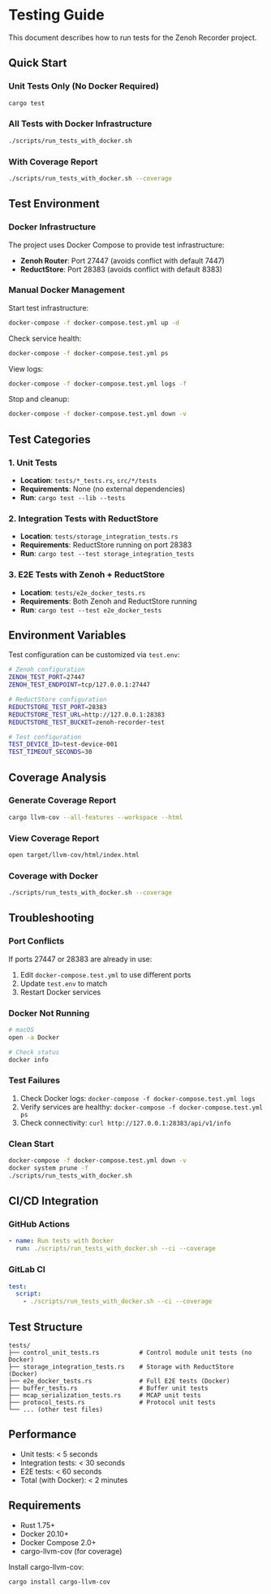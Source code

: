 # Testing Guide

This document describes how to run tests for the Zenoh Recorder project.

## Quick Start

### Unit Tests Only (No Docker Required)
```bash
cargo test
```

### All Tests with Docker Infrastructure
```bash
./scripts/run_tests_with_docker.sh
```

### With Coverage Report
```bash
./scripts/run_tests_with_docker.sh --coverage
```

## Test Environment

### Docker Infrastructure

The project uses Docker Compose to provide test infrastructure:

- **Zenoh Router**: Port 27447 (avoids conflict with default 7447)
- **ReductStore**: Port 28383 (avoids conflict with default 8383)

### Manual Docker Management

Start test infrastructure:
```bash
docker-compose -f docker-compose.test.yml up -d
```

Check service health:
```bash
docker-compose -f docker-compose.test.yml ps
```

View logs:
```bash
docker-compose -f docker-compose.test.yml logs -f
```

Stop and cleanup:
```bash
docker-compose -f docker-compose.test.yml down -v
```

## Test Categories

### 1. Unit Tests
- **Location**: `tests/*_tests.rs`, `src/*/tests`
- **Requirements**: None (no external dependencies)
- **Run**: `cargo test --lib --tests`

### 2. Integration Tests with ReductStore
- **Location**: `tests/storage_integration_tests.rs`
- **Requirements**: ReductStore running on port 28383
- **Run**: `cargo test --test storage_integration_tests`

### 3. E2E Tests with Zenoh + ReductStore
- **Location**: `tests/e2e_docker_tests.rs`
- **Requirements**: Both Zenoh and ReductStore running
- **Run**: `cargo test --test e2e_docker_tests`

## Environment Variables

Test configuration can be customized via `test.env`:

```bash
# Zenoh configuration
ZENOH_TEST_PORT=27447
ZENOH_TEST_ENDPOINT=tcp/127.0.0.1:27447

# ReductStore configuration
REDUCTSTORE_TEST_PORT=28383
REDUCTSTORE_TEST_URL=http://127.0.0.1:28383
REDUCTSTORE_TEST_BUCKET=zenoh-recorder-test

# Test configuration
TEST_DEVICE_ID=test-device-001
TEST_TIMEOUT_SECONDS=30
```

## Coverage Analysis

### Generate Coverage Report
```bash
cargo llvm-cov --all-features --workspace --html
```

### View Coverage Report
```bash
open target/llvm-cov/html/index.html
```

### Coverage with Docker
```bash
./scripts/run_tests_with_docker.sh --coverage
```

## Troubleshooting

### Port Conflicts
If ports 27447 or 28383 are already in use:
1. Edit `docker-compose.test.yml` to use different ports
2. Update `test.env` to match
3. Restart Docker services

### Docker Not Running
```bash
# macOS
open -a Docker

# Check status
docker info
```

### Test Failures
1. Check Docker logs: `docker-compose -f docker-compose.test.yml logs`
2. Verify services are healthy: `docker-compose -f docker-compose.test.yml ps`
3. Check connectivity: `curl http://127.0.0.1:28383/api/v1/info`

### Clean Start
```bash
docker-compose -f docker-compose.test.yml down -v
docker system prune -f
./scripts/run_tests_with_docker.sh
```

## CI/CD Integration

### GitHub Actions
```yaml
- name: Run tests with Docker
  run: ./scripts/run_tests_with_docker.sh --ci --coverage
```

### GitLab CI
```yaml
test:
  script:
    - ./scripts/run_tests_with_docker.sh --ci --coverage
```

## Test Structure

```
tests/
├── control_unit_tests.rs           # Control module unit tests (no Docker)
├── storage_integration_tests.rs    # Storage with ReductStore (Docker)
├── e2e_docker_tests.rs             # Full E2E tests (Docker)
├── buffer_tests.rs                 # Buffer unit tests
├── mcap_serialization_tests.rs     # MCAP unit tests
├── protocol_tests.rs               # Protocol unit tests
└── ... (other test files)
```

## Performance

- Unit tests: < 5 seconds
- Integration tests: < 30 seconds
- E2E tests: < 60 seconds
- Total (with Docker): < 2 minutes

## Requirements

- Rust 1.75+
- Docker 20.10+
- Docker Compose 2.0+
- cargo-llvm-cov (for coverage)

Install cargo-llvm-cov:
```bash
cargo install cargo-llvm-cov
```


